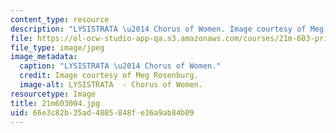 ```yaml
---
content_type: resource
description: "LYSISTRATA \u2014 Chorus of Women. Image courtesy of Meg Rosenburg."
file: https://ol-ocw-studio-app-qa.s3.amazonaws.com/courses/21m-603-principles-of-design-fall-2005/66e3c82b35ad4885848fe36a9ab84b09_21m603004.jpg
file_type: image/jpeg
image_metadata:
  caption: "LYSISTRATA \u2014 Chorus of Women."
  credit: Image courtesy of Meg Rosenburg.
  image-alt: LYSISTRATA  - Chorus of Women.
resourcetype: Image
title: 21m603004.jpg
uid: 66e3c82b-35ad-4885-848f-e36a9ab84b09
---
```

